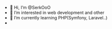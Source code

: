 - 👋 Hi, I’m @SerkOoO
- 👀 I’m interested in web development and other
- 🌱 I’m currently learning PHP(Symfony, Laravel..)
- 

<!---
C'est du vrai, ça part en vrille
--->
